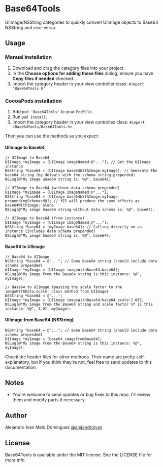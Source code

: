 # Base64Tools
UIImage/NSString categories to quickly convert UIImage objects to Base64 NSString and vice-versa.

## Usage
### Manual installation
1. Download and drag the category files into your project.
2. In the **Choose options for adding these files** dialog, ensure you have **Copy files if needed** checked.
3. Import the category header in your view controller class: `#import "Base64Tools.h"`

### CocoaPods installation
1. Add `pod 'Base64Tools'` to your `Podfile`.
2. Run `pod install`.
3. Import the category header in your view controlles class: `#import <Base64Tools/Base64Tools.h>`

Then you can use the methods as you expect:
#### UIImage to Base64
```
// UIImage to Base64
UIImage *myImage = [UIImage imageNamed:@"..."]; // Get the UIImage instance
NSString *base64 = [UIImage base64WithImage:myImage]; // Generate the base64 string (by default with the schema string prepended)
NSLog(@"My image Base64 string is: %@", base64);

// UIImage to Base64 (without data schema prepended)
UIImage *myImage = [UIImage imageNamed:@"..."];
NSString *base64 = [UIImage base64WithImage:myImage prependingSchema:NO]; // YES will produce the same effects as base64WithImage: alone
NSLog(@"My image Base64 string without data schema is: %@", base64);

// UIImage to Base64 (from instance)
UIImage *myImage = [UIImage imageNamed:@"..."];
NSString *base64 = [myImage base64]; // Calling directly on an instance (includes data schema prepended)
NSLog(@"My image Base64 string is: %@", base64);
```

#### Base64 to UIImage
```
// Base64 to UIImage
NSString *base64 = @"..."; // Some Base64 string (should include data schema prepended)
UIImage *myImage = [UIImage imageWithBase64:base64];
NSLog(@"My image from the Base64 string is this instance: %@", myImage);

// Base64 to UIImage (passing the scale factor to the imageWithData:scale: class method from UIImage)
NSString *base64 = @"...";
UIImage *myImage = [UIImage imageWithBase64:base64 scale:2.0f];
NSLog(@"My image from the Base64 string and scale factor %f is this instance: %@", 2.0f, myImage);
```

#### UIImage from Base64 (NSString)
```
NSString *base64 = @"..."; // Some Base64 string (should include data schema prepended)
UIImage *myImage = [base64 imageFromBase64];
NSLog(@"My image from the Base64 string is this instance: %@", myImage);
```

Check the header files for other methods. Their name are pretty self-explanatory, but if you think they're not, feel free to send updates to this documentation.


## Notes
- You're welcome to send updates or bug fixes to this repo. I'll review them and modify parts if necessary.


## Author

Alejandro Iván Melo Domínguez
[@alejandroivan](https://twitter.com/alejandroivan)


## License

Base64Tools is available under the MIT license. See the LICENSE file for more info.
